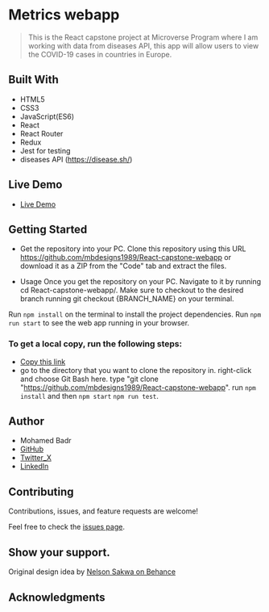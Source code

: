 # Metrics webapp
> This is the React capstone project at Microverse Program where I am working with data from diseases API, this app will allow users to view the COVID-19 cases in countries in Europe.

## Built With

- HTML5
- CSS3
- JavaScript(ES6)
- React
- React Router
- Redux
- Jest for testing
- diseases API  (https://disease.sh/)


## Live Demo
- [Live Demo](https://65ffca1d159c7fa0e2cec388--stately-basbousa-d7484e.netlify.app/)


## Getting Started
 - Get the repository into your PC.
  Clone this repository using this URL https://github.com/mbdesigns1989/React-capstone-webapp or download it as a ZIP from the "Code" tab and extract the files.

 - Usage
  Once you get the repository on your PC. Navigate to it by running cd React-capstone-webapp/.
  Make sure to checkout to the desired branch running git checkout {BRANCH_NAME} on your terminal.

  Run `npm install` on the terminal to install the project dependencies.
  Run `npm run start` to see the web app running in your browser.

### To get a local copy, run the following steps:

- [Copy this link](https://github.com/mbdesigns1989/React-capstone-webapp)
- go to the directory that you want to clone the repository in.
right-click and choose Git Bash here.
type "git clone "https://github.com/mbdesigns1989/React-capstone-webapp".
run `npm install` and then `npm start`  `npm run test`.

## Author

- Mohamed Badr
- [GitHub](https://github.com/mbdesigns1989)
- [Twitter_X](https://twitter.com/mohamed66083152)
- [LinkedIn](https://www.linkedin.com/in/mohamed-badr-27b26a212/)

##  Contributing

Contributions, issues, and feature requests are welcome!

Feel free to check the [issues page](../../issues/).

## Show your support.

 Original design idea by [Nelson Sakwa on Behance](https://www.behance.net/sakwadesignstudio)

## Acknowledgments


